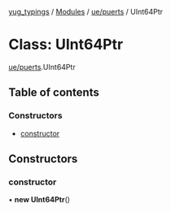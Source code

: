 [yug_typings](../README.md) / [Modules](../modules.md) / [ue/puerts](../modules/ue_puerts.md) / UInt64Ptr

# Class: UInt64Ptr

[ue/puerts](../modules/ue_puerts.md).UInt64Ptr

## Table of contents

### Constructors

- [constructor](ue_puerts.UInt64Ptr.md#constructor)

## Constructors

### constructor

• **new UInt64Ptr**()
